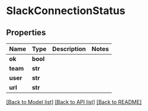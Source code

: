 # SlackConnectionStatus


## Properties

Name | Type | Description | Notes
------------ | ------------- | ------------- | -------------
**ok** | **bool** |  | 
**team** | **str** |  | 
**user** | **str** |  | 
**url** | **str** |  | 

[[Back to Model list]](../README.md#models) [[Back to API list]](../README.md#api-endpoints) [[Back to README]](../README.md)


